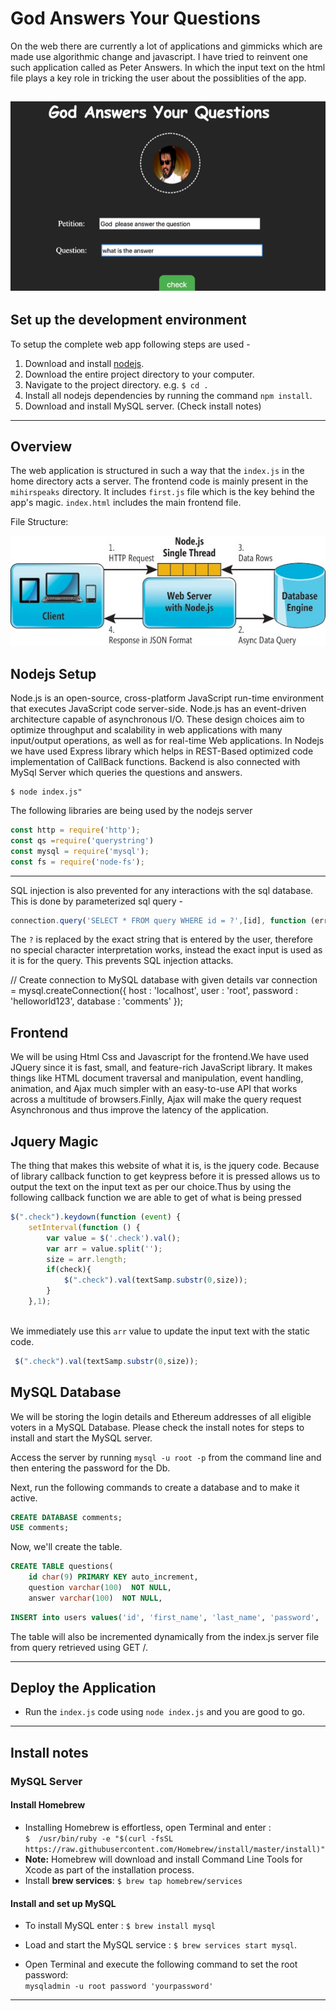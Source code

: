 # God Answers Your Questions

On the web there are currently a lot of applications and gimmicks which are made use algorithmic change and javascript.
I have tried to reinvent one such application called as Peter Answers. In which the input text on the html file plays
a key role in tricking the user about the possiblities of the app.

![Home](images/home.png)
---

## Set up the development environment
To setup the complete web app following steps are used -
1. Download and install [nodejs](https://nodejs.org/en/download/).
2. Download the entire project directory to your computer.
3. Navigate to the project directory. e.g. `$ cd .`
4. Install all nodejs dependencies by running the command `npm install`.
5. Download and install MySQL server. (Check install notes)

---

## Overview
The web application is structured in such a way that the `index.js` in the home directory acts a server.
The frontend code is mainly present in the `mihirspeaks` directory. It includes `first.js` file which is the key
behind the app's magic. `index.html` includes the main frontend file.

File Structure:

![Arch](images/arch.jpg)

## Nodejs Setup
Node.js is an open-source, cross-platform JavaScript run-time environment that executes JavaScript code server-side.
Node.js has an event-driven architecture capable of asynchronous I/O. These design choices aim to optimize throughput
and scalability in web applications with many input/output operations, as well as for real-time Web applications.
In Nodejs we have used Express library which helps in REST-Based optimized code implementation of CallBack functions.
Backend is also connected with MySql Server which queries the questions and answers.
```
$ node index.js"
```
The following libraries are being used by the nodejs server
```js
const http = require('http');
const qs =require('querystring')
const mysql = require('mysql');
const fs = require('node-fs');
```

***
SQL injection is also prevented for any interactions with the sql database. This is done by parameterized sql query -

```js
connection.query('SELECT * FROM query WHERE id = ?',[id], function (error, results, fields) {});
```
The `?` is replaced by the exact string that is entered by the user, therefore no special character interpretation works, instead the exact input is used as it is for the query. This prevents SQL injection attacks.

// Create connection to MySQL database with given details
var connection   = mysql.createConnection({
  host     : 'localhost',
  user     : 'root',
  password : 'helloworld123',
  database : 'comments'
});


## Frontend
We will be using Html Css and Javascript for the frontend.We have used JQuery since it is fast, small, and feature-rich JavaScript library.
It makes things like HTML document traversal and manipulation, event handling, animation, and Ajax much simpler
with an easy-to-use API that works across a multitude of browsers.Finlly, Ajax will make the query request Asynchronous
and thus improve the latency of the application.

## Jquery Magic
The thing that makes this website of what it is, is the jquery code. Because of library callback function to get keypress before
it is pressed allows us to output the text on the input text as per our choice.Thus by using the following callback function we 
are able to get of what is being pressed
```js
$(".check").keydown(function (event) {
    setInterval(function () {
        var value = $('.check').val();
        var arr = value.split('');
        size = arr.length;
        if(check){
            $(".check").val(textSamp.substr(0,size));
        }
    },1);
    
 ```
We immediately use this `arr` value to update the input text with the static code.
```js
 $(".check").val(textSamp.substr(0,size));
```

## MySQL Database
We will be storing the login details and Ethereum addresses of all eligible voters in a MySQL Database. Please check the install notes for steps to install and start the MySQL server.

Access the server by running `mysql -u root -p` from the command line and then entering the password for the Db.

Next, run the following commands to create a database and to make it active.

```SQL
CREATE DATABASE comments;
USE comments;
```

Now, we'll create the table.

```SQL
CREATE TABLE questions(
	id char(9) PRIMARY KEY auto_increment,
	question varchar(100)  NOT NULL,
	answer varchar(100)  NOT NULL,
```

```SQL
INSERT into users values('id', 'first_name', 'last_name', 'password', 'ethereum_address');
```
The table will also be incremented dynamically from the index.js server file from query retrieved using GET /.


***




## Deploy the Application

* Run the ``index.js`` code using `node index.js` and you are good to go.

***

## Install notes

### MySQL Server
#### Install Homebrew
* Installing Homebrew is effortless, open Terminal and enter :  
 `$  /usr/bin/ruby -e "$(curl -fsSL https://raw.githubusercontent.com/Homebrew/install/master/install)"`
* **Note:** Homebrew will download and install Command Line Tools for Xcode as part of the installation process.
* Install **brew services**: `$ brew tap homebrew/services`

#### Install and set up MySQL
* To install MySQL enter : `$ brew install mysql`
* Load and start the MySQL service : `$ brew services start mysql`.   

* Open Terminal and execute the following command to set the root password:  
`mysqladmin -u root password 'yourpassword'`

***


